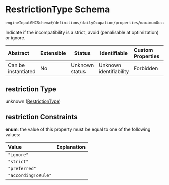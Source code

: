 # RestrictionType Schema

```txt
engineInputGHCSchema#/definitions/dailyOcupation/properties/maximumOccupancy/properties/restriction
```

Indicate if the incompatibility is a strict, avoid (penalisable at optimization) or ignore.


| Abstract            | Extensible | Status         | Identifiable            | Custom Properties | Additional Properties | Access Restrictions | Defined In                                                         |
| :------------------ | ---------- | -------------- | ----------------------- | :---------------- | --------------------- | ------------------- | ------------------------------------------------------------------ |
| Can be instantiated | No         | Unknown status | Unknown identifiability | Forbidden         | Allowed               | none                | [ghc.schema.json\*](../out/ghc.schema.json "open original schema") |

## restriction Type

unknown ([RestrictionType](ghc-definitions-restrictiontype.md))

## restriction Constraints

**enum**: the value of this property must be equal to one of the following values:

| Value               | Explanation |
| :------------------ | ----------- |
| `"ignore"`          |             |
| `"strict"`          |             |
| `"preferred"`       |             |
| `"accordingToRule"` |             |

